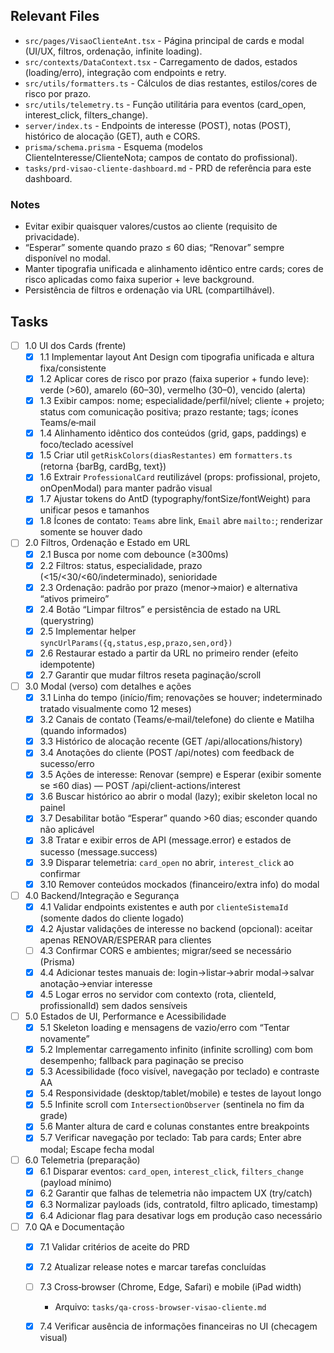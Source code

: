 ## Relevant Files

- `src/pages/VisaoClienteAnt.tsx` - Página principal de cards e modal (UI/UX, filtros, ordenação, infinite loading).
- `src/contexts/DataContext.tsx` - Carregamento de dados, estados (loading/erro), integração com endpoints e retry.
- `src/utils/formatters.ts` - Cálculos de dias restantes, estilos/cores de risco por prazo.
- `src/utils/telemetry.ts` - Função utilitária para eventos (card_open, interest_click, filters_change).
- `server/index.ts` - Endpoints de interesse (POST), notas (POST), histórico de alocação (GET), auth e CORS.
- `prisma/schema.prisma` - Esquema (modelos ClienteInteresse/ClienteNota; campos de contato do profissional).
- `tasks/prd-visao-cliente-dashboard.md` - PRD de referência para este dashboard.

### Notes

- Evitar exibir quaisquer valores/custos ao cliente (requisito de privacidade).
- “Esperar” somente quando prazo ≤ 60 dias; “Renovar” sempre disponível no modal.
- Manter tipografia unificada e alinhamento idêntico entre cards; cores de risco aplicadas como faixa superior + leve background.
- Persistência de filtros e ordenação via URL (compartilhável).

## Tasks

- [ ] 1.0 UI dos Cards (frente)
  - [x] 1.1 Implementar layout Ant Design com tipografia unificada e altura fixa/consistente
  - [x] 1.2 Aplicar cores de risco por prazo (faixa superior + fundo leve): verde (>60), amarelo (60–30), vermelho (30–0), vencido (alerta)
  - [x] 1.3 Exibir campos: nome; especialidade/perfil/nível; cliente + projeto; status com comunicação positiva; prazo restante; tags; ícones Teams/e‑mail
  - [x] 1.4 Alinhamento idêntico dos conteúdos (grid, gaps, paddings) e foco/teclado acessível
  - [x] 1.5 Criar util `getRiskColors(diasRestantes)` em `formatters.ts` (retorna {barBg, cardBg, text})
  - [x] 1.6 Extrair `ProfessionalCard` reutilizável (props: profissional, projeto, onOpenModal) para manter padrão visual
  - [x] 1.7 Ajustar tokens do AntD (typography/fontSize/fontWeight) para unificar pesos e tamanhos
  - [x] 1.8 Ícones de contato: `Teams` abre link, `Email` abre `mailto:`; renderizar somente se houver dado

- [ ] 2.0 Filtros, Ordenação e Estado em URL
  - [x] 2.1 Busca por nome com debounce (≥300ms)
  - [x] 2.2 Filtros: status, especialidade, prazo (<15/<30/<60/indeterminado), senioridade
  - [x] 2.3 Ordenação: padrão por prazo (menor→maior) e alternativa “ativos primeiro”
  - [x] 2.4 Botão “Limpar filtros” e persistência de estado na URL (querystring)
  - [x] 2.5 Implementar helper `syncUrlParams({q,status,esp,prazo,sen,ord})`
  - [x] 2.6 Restaurar estado a partir da URL no primeiro render (efeito idempotente)
  - [x] 2.7 Garantir que mudar filtros reseta paginação/scroll

- [ ] 3.0 Modal (verso) com detalhes e ações
  - [x] 3.1 Linha do tempo (início/fim; renovações se houver; indeterminado tratado visualmente como 12 meses)
  - [x] 3.2 Canais de contato (Teams/e‑mail/telefone) do cliente e Matilha (quando informados)
  - [x] 3.3 Histórico de alocação recente (GET /api/allocations/history)
  - [x] 3.4 Anotações do cliente (POST /api/notes) com feedback de sucesso/erro
  - [x] 3.5 Ações de interesse: Renovar (sempre) e Esperar (exibir somente se ≤60 dias) — POST /api/client-actions/interest
  - [x] 3.6 Buscar histórico ao abrir o modal (lazy); exibir skeleton local no painel
  - [x] 3.7 Desabilitar botão “Esperar” quando >60 dias; esconder quando não aplicável
  - [x] 3.8 Tratar e exibir erros de API (message.error) e estados de sucesso (message.success)
  - [x] 3.9 Disparar telemetria: `card_open` no abrir, `interest_click` ao confirmar
  - [x] 3.10 Remover conteúdos mockados (financeiro/extra info) do modal

- [ ] 4.0 Backend/Integração e Segurança
  - [x] 4.1 Validar endpoints existentes e auth por `clienteSistemaId` (somente dados do cliente logado)
  - [x] 4.2 Ajustar validações de interesse no backend (opcional): aceitar apenas RENOVAR/ESPERAR para clientes
  - [ ] 4.3 Confirmar CORS e ambientes; migrar/seed se necessário (Prisma)
  - [x] 4.4 Adicionar testes manuais de: login→listar→abrir modal→salvar anotação→enviar interesse
  - [x] 4.5 Logar erros no servidor com contexto (rota, clienteId, profissionalId) sem dados sensíveis

- [ ] 5.0 Estados de UI, Performance e Acessibilidade
  - [x] 5.1 Skeleton loading e mensagens de vazio/erro com “Tentar novamente”
  - [x] 5.2 Implementar carregamento infinito (infinite scrolling) com bom desempenho; fallback para paginação se preciso
  - [x] 5.3 Acessibilidade (foco visível, navegação por teclado) e contraste AA
  - [x] 5.4 Responsividade (desktop/tablet/mobile) e testes de layout longo
  - [x] 5.5 Infinite scroll com `IntersectionObserver` (sentinela no fim da grade)
  - [x] 5.6 Manter altura de card e colunas constantes entre breakpoints
  - [x] 5.7 Verificar navegação por teclado: Tab para cards; Enter abre modal; Escape fecha modal

- [ ] 6.0 Telemetria (preparação)
  - [x] 6.1 Disparar eventos: `card_open`, `interest_click`, `filters_change` (payload mínimo)
  - [x] 6.2 Garantir que falhas de telemetria não impactem UX (try/catch)
  - [x] 6.3 Normalizar payloads (ids, contratoId, filtro aplicado, timestamp)
  - [x] 6.4 Adicionar flag para desativar logs em produção caso necessário

- [ ] 7.0 QA e Documentação
  - [x] 7.1 Validar critérios de aceite do PRD
  - [x] 7.2 Atualizar release notes e marcar tarefas concluídas
  - [ ] 7.3 Cross‑browser (Chrome, Edge, Safari) e mobile (iPad width)
    - Arquivo: `tasks/qa-cross-browser-visao-cliente.md`
  - [x] 7.4 Verificar ausência de informações financeiras no UI (checagem visual)


